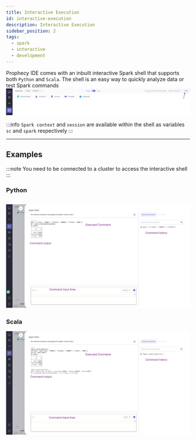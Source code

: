 ```yaml
---
title: Interactive Execution
id: interactive-execution
description: Interactive Execution
sidebar_position: 2
tags:
  - spark
  - interactive
  - development
---
```


Prophecy IDE comes with an inbuilt interactive Spark shell that supports both `Python` and `Scala`. The shell is an easy way to quickly analyze data or test Spark commands
![Interactive execution](./img/int_exc_1.png)

:::info
`Spark context` and `session` are available within the shell as variables `sc` and `spark` respectively
:::

---

## Examples

:::note
You need to be connected to a cluster to access the interactive shell
:::

### Python

## ![Python interactive execution](./img/int_exc_py.png)

### Scala

![Scala interactive execution](./img/int_exc_scala.png)
